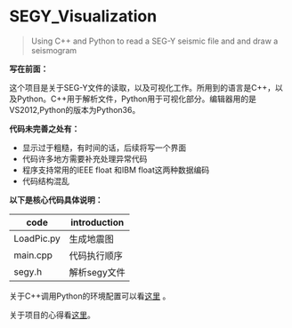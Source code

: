 # SEGY_Visualization
> Using C++ and Python to read a SEG-Y seismic file and and draw a seismogram

**写在前面：** 

这个项目是关于SEG-Y文件的读取，以及可视化工作。所用到的语言是C++，以及Python。C++用于解析文件，Python用于可视化部分。编辑器用的是VS2012,Python的版本为Python36。

**代码未完善之处有：**

 - 显示过于粗糙，有时间的话，后续将写一个界面
 - 代码许多地方需要补充处理异常代码
 - 程序支持常用的IEEE float 和IBM float这两种数据编码
 - 代码结构混乱

**以下是核心代码具体说明：**

code       | introduction
--------   | ---
LoadPic.py | 生成地震图
main.cpp   | 代码执行顺序
segy.h     | 解析segy文件

关于C++调用Python的环境配置可以看[这里](https://github.com/WenHuiXie/the-road-to-python/blob/master/VS2012%20C++%E8%B0%83%E7%94%A8Python36%E9%85%8D%E7%BD%AE%E5%8F%8A%E5%AE%9E%E7%8E%B0.md) 。

关于项目的心得看[这里](https://github.com/WenHuiXie/SEGY_Visualization/wiki)。
